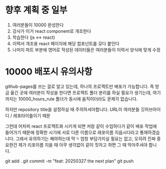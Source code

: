 # 향후 계획 중 일부
1. 여러분들이 10000 완성한다
2. 강사가 이거 react component로 개조한다
3. 학습한다 (js <-> react)
4. 이력서 개조용 react 페이지에 해당 컴포넌트를 갖다 붙인다
5. 나머지 파트 부분에 영어로 작성된 데이터들은 여러분들이 이력서 양식에 맞게 수정

# 10000 배포시 유의사항
github-pages를 쓰는 걸로 알고 있는데, 하나의 프로젝트만 배포가 가능합니다. 즉 방금 옮긴 곳에 여러분이 작성을 한다면 프로젝트 폴더 분리를 하실 필요가 생기는데, 
여기까지는 10000_hours_rule 폴더가 동시에 움직이더라도 문제각 없습니다.

하지만 repository title을 설정하실 때 주의하셔야합니다.
URL이 여러분들 깃허브아이디 / 레포타이틀이기 때문

그런데 어차피 react 프로젝트화 시키게 되면 저랑 같이 수업하다가 같이 배포 작업에 들어가기 때문에 정확한 시기에 서로 다른 이름으로 레포이름 지읍시다라고 통제하겠습니다. 그래서 유의하기는 해야하는데 막ㄱ 엄청 부담가지실 필요는 없고,
오히려 진짜 중요한건 제가 리포이름 지을 때 아무 생각없이 같이 짓자고 하면 그 때 막아주셔야 합니다.

git add .
git commit -m "feat: 20250327 the next plan"
git push